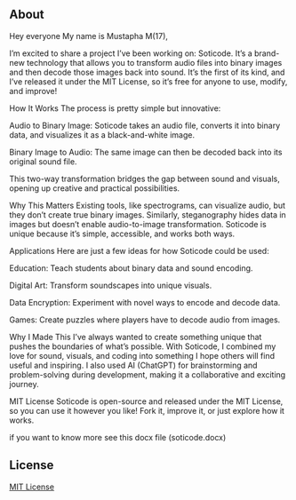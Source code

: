 ## About 

Hey everyone My name is Mustapha M(17),

I’m excited to share a project I’ve been working on: Soticode. It’s a brand-new technology that allows you to transform audio files into binary images and then decode those images back into sound. It’s the first of its kind, and I’ve released it under the MIT License, so it’s free for anyone to use, modify, and improve!

How It Works
The process is pretty simple but innovative:

Audio to Binary Image: Soticode takes an audio file, converts it into binary data, and visualizes it as a black-and-white image.

Binary Image to Audio: The same image can then be decoded back into its original sound file.

This two-way transformation bridges the gap between sound and visuals, opening up creative and practical possibilities.

Why This Matters
Existing tools, like spectrograms, can visualize audio, but they don’t create true binary images. Similarly, steganography hides data in images but doesn’t enable audio-to-image transformation. Soticode is unique because it’s simple, accessible, and works both ways.

Applications
Here are just a few ideas for how Soticode could be used:

Education: Teach students about binary data and sound encoding.

Digital Art: Transform soundscapes into unique visuals.

Data Encryption: Experiment with novel ways to encode and decode data.

Games: Create puzzles where players have to decode audio from images.

Why I Made This
I’ve always wanted to create something unique that pushes the boundaries of what’s possible. With Soticode, I combined my love for sound, visuals, and coding into something I hope others will find useful and inspiring. I also used AI (ChatGPT) for brainstorming and problem-solving during development, making it a collaborative and exciting journey.

MIT License
Soticode is open-source and released under the MIT License, so you can use it however you like! Fork it, improve it, or just explore how it works.

if you want to know more see this docx file (soticode.docx)


## License
[MIT License](LICENSE)
